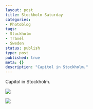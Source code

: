```yaml
---
layout: post
title: Stockholm Saturday
categories:
- Photoblog
tags:
- Stockholm
- Travel
- Sweden
status: publish
type: post
published: true
meta: {}
description: "Capitol in Stockholm."
---
```


Capitol in Stockholm.

![]({{site.baseurl}}/assets/posterous/charlesmartin/10/20101031-stockholmsaturday1.jpg)

![]({{site.baseurl}}/assets/posterous/charlesmartin/10/20101031-stockholmsaturday2.jpg)
